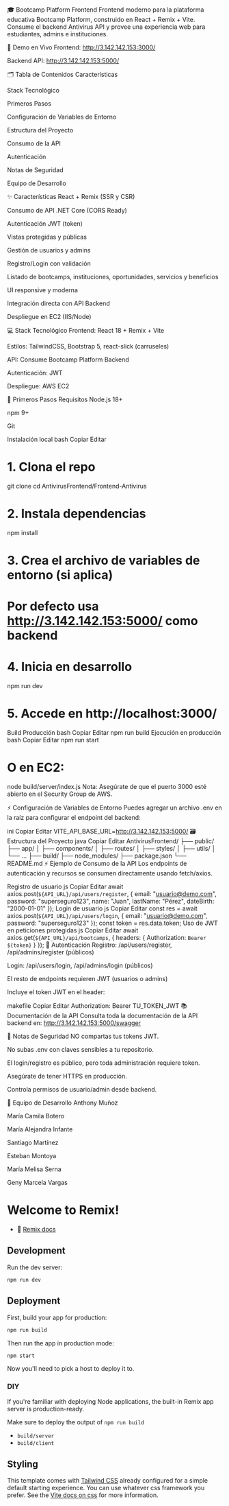 🎓 Bootcamp Platform Frontend
Frontend moderno para la plataforma educativa Bootcamp Platform, construido en React + Remix + Vite.
Consume el backend Antivirus API y provee una experiencia web para estudiantes, admins e instituciones.

🚀 Demo en Vivo
Frontend: http://3.142.142.153:3000/

Backend API: http://3.142.142.153:5000/

🗂️ Tabla de Contenidos
Características

Stack Tecnológico

Primeros Pasos

Configuración de Variables de Entorno

Estructura del Proyecto

Consumo de la API

Autenticación

Notas de Seguridad

Equipo de Desarrollo

✨ Características
React + Remix (SSR y CSR)

Consumo de API .NET Core (CORS Ready)

Autenticación JWT (token)

Vistas protegidas y públicas

Gestión de usuarios y admins

Registro/Login con validación

Listado de bootcamps, instituciones, oportunidades, servicios y beneficios

UI responsive y moderna

Integración directa con API Backend

Despliegue en EC2 (IIS/Node)

💻 Stack Tecnológico
Frontend: React 18 + Remix + Vite

Estilos: TailwindCSS, Bootstrap 5, react-slick (carruseles)

API: Consume Bootcamp Platform Backend

Autenticación: JWT

Despliegue: AWS EC2

🏁 Primeros Pasos
Requisitos
Node.js 18+

npm 9+

Git

Instalación local
bash
Copiar
Editar
# 1. Clona el repo
git clone <url-de-tu-repo-frontend>
cd AntivirusFrontend/Frontend-Antivirus

# 2. Instala dependencias
npm install

# 3. Crea el archivo de variables de entorno (si aplica)
# Por defecto usa http://3.142.142.153:5000/ como backend

# 4. Inicia en desarrollo
npm run dev

# 5. Accede en http://localhost:3000/
Build Producción
bash
Copiar
Editar
npm run build
Ejecución en producción
bash
Copiar
Editar
npm run start
# O en EC2:
node build/server/index.js
Nota: Asegúrate de que el puerto 3000 esté abierto en el Security Group de AWS.

⚡️ Configuración de Variables de Entorno
Puedes agregar un archivo .env en la raíz para configurar el endpoint del backend:

ini
Copiar
Editar
VITE_API_BASE_URL=http://3.142.142.153:5000/
🗃️ Estructura del Proyecto
java
Copiar
Editar
AntivirusFrontend/
├── public/
├── app/
│   ├── components/
│   ├── routes/
│   ├── styles/
│   ├── utils/
│   └── ...
├── build/
├── node_modules/
├── package.json
└── README.md
⚡ Ejemplo de Consumo de la API
Los endpoints de autenticación y recursos se consumen directamente usando fetch/axios.

Registro de usuario
js
Copiar
Editar
await axios.post(`${API_URL}/api/users/register`, {
  email: "usuario@demo.com",
  password: "superseguro123",
  name: "Juan",
  lastName: "Pérez",
  dateBirth: "2000-01-01"
});
Login de usuario
js
Copiar
Editar
const res = await axios.post(`${API_URL}/api/users/login`, {
  email: "usuario@demo.com",
  password: "superseguro123"
});
const token = res.data.token;
Uso de JWT en peticiones protegidas
js
Copiar
Editar
await axios.get(`${API_URL}/api/bootcamps`, {
  headers: { Authorization: `Bearer ${token}` }
});
🔐 Autenticación
Registro: /api/users/register, /api/admins/register (públicos)

Login: /api/users/login, /api/admins/login (públicos)

El resto de endpoints requieren JWT (usuarios o admins)

Incluye el token JWT en el header:

makefile
Copiar
Editar
Authorization: Bearer TU_TOKEN_JWT
📚 Documentación de la API
Consulta toda la documentación de la API backend en:
http://3.142.142.153:5000/swagger

📝 Notas de Seguridad
NO compartas tus tokens JWT.

No subas .env con claves sensibles a tu repositorio.

El login/registro es público, pero toda administración requiere token.

Asegúrate de tener HTTPS en producción.

Controla permisos de usuario/admin desde backend.

👥 Equipo de Desarrollo
Anthony Muñoz

María Camila Botero

María Alejandra Infante

Santiago Martínez

Esteban Montoya

María Melisa Serna

Geny Marcela Vargas


# Welcome to Remix!

- 📖 [Remix docs](https://remix.run/docs)

## Development

Run the dev server:

```shellscript
npm run dev
```

## Deployment

First, build your app for production:

```sh
npm run build
```

Then run the app in production mode:

```sh
npm start
```

Now you'll need to pick a host to deploy it to.

### DIY

If you're familiar with deploying Node applications, the built-in Remix app server is production-ready.

Make sure to deploy the output of `npm run build`

- `build/server`
- `build/client`

## Styling

This template comes with [Tailwind CSS](https://tailwindcss.com/) already configured for a simple default starting experience. You can use whatever css framework you prefer. See the [Vite docs on css](https://vitejs.dev/guide/features.html#css) for more information.



